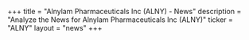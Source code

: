 +++
title = "Alnylam Pharmaceuticals Inc (ALNY) - News"
description = "Analyze the News for Alnylam Pharmaceuticals Inc (ALNY)"
ticker = "ALNY"
layout = "news"
+++

